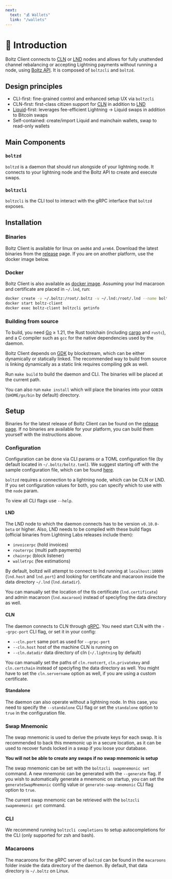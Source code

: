 ```yaml
---
next:
  text: "💰 Wallets"
  link: "/wallets"
---
```


# 👋 Introduction

Boltz Client connects to [CLN](https://github.com/ElementsProject/lightning/) or
[LND](https://github.com/lightningnetwork/lnd/) nodes and allows for fully
unattended channel rebalancing or accepting Lightning payments without running a
node, using [Boltz API](https://docs.boltz.exchange/v/api). It is composed of
`boltzcli` and `boltzd`.

## Design principles

- CLI-first: fine-grained control and enhanced setup UX via `boltzcli`
- CLN-first: first-class citizen support for
  [CLN](https://github.com/ElementsProject/lightning) in addition to
  [LND](https://github.com/lightningnetwork/lnd)
- [Liquid](https://liquid.net/)-first: leverages fee-efficient Lightning ->
  Liquid swaps in addition to Bitcoin swaps
- Self-contained: create/import Liquid and mainchain wallets, swap to read-only
  wallets

## Main Components

### `boltzd`

`boltzd` is a daemon that should run alongside of your lightning node. It
connects to your lightning node and the Boltz API to create and execute swaps.

### `boltzcli`

`boltzcli` is the CLI tool to interact with the gRPC interface that `boltzd`
exposes.

## Installation

### Binaries

Boltz Client is available for linux on `amd64` and `arm64`. Download the latest
binaries from the
[release](https://github.com/BoltzExchange/boltz-client/releases) page. If you
are on another platform, use the docker image below.

### Docker

Boltz Client is also available as
[docker image](https://hub.docker.com/r/boltz/boltz-client/tags). Assuming your
lnd macaroon and certificate are placed in `~/.lnd`, run:

```bash
docker create -v ~/.boltz:/root/.boltz -v ~/.lnd:/root/.lnd --name boltz-client boltz/boltz-client:latest
docker start boltz-client
docker exec boltz-client boltzcli getinfo
```

### Building from source

To build, you need [Go](https://go.dev/) ≥ 1.21, the Rust toolchain (including
[cargo](https://doc.rust-lang.org/cargo/) and `rustc`), and a C compiler such as
`gcc` for the native dependencies used by the daemon.

Boltz Client depends on [GDK](https://github.com/Blockstream/gdk) by
blockstream, which can be either dynamically or statically linked. The
recommended way to build from source is linking dynamically as a static link
requires compiling gdk as well.

Run `make build` to build the daemon and CLI. The binaries will be placed at the
current path.

You can also run `make install` which will place the binaries into your `GOBIN`
(`$HOME/go/bin` by default) directory.

## Setup

Binaries for the latest release of Boltz Client can be found on the
[release page](https://github.com/BoltzExchange/boltz-client/releases). If no
binaries are available for your platform, you can build them yourself with the
instructions above.

### Configuration

Configuration can be done via CLI params or a TOML configuration file (by
default located in `~/.boltz/boltz.toml`). We suggest starting off with the
sample configuration file, which can be found [here](configuration.md).

`boltzd` requires a connection to a lightning node, which can be CLN or LND. If
you set configuration values for both, you can specify which to use with the
`node` param.

To view all CLI flags use `--help`.

#### LND

The LND node to which the daemon connects has to be version `v0.10.0-beta` or
higher. Also, LND needs to be compiled with these build flags (official binaries
from Lightning Labs releases include them):

- `invoicerpc` (hold invoices)
- `routerrpc` (multi path payments)
- `chainrpc` (block listener)
- `walletrpc` (fee estimations)

By default, boltzd will attempt to connect to lnd running at `localhost:10009`
(`lnd.host` and `lnd.port`) and looking for certificate and macaroon inside the
data directory `~/.lnd` (`lnd.datadir`).

You can manually set the location of the tls certificate (`lnd.certificate`) and
admin macaroon (`lnd.macaroon`) instead of speciyfing the data directory as
well.

#### CLN

The daemon connects to CLN through
[gRPC](https://docs.corelightning.org/docs/grpc). You need start CLN with the
`--grpc-port` CLI flag, or set it in your config:

- `--cln.port` same port as used for `--grpc-port`
- `--cln.host` host of the machine CLN is running on
- `--cln.datadir` data directory of cln (`~/.lightning` by default)

You can manually set the paths of `cln.rootcert`, `cln.privatekey` and
`cln.certchain` instead of speciyfing the data directory as well. You might have
to set the `cln.servername` option as well, if you are using a custom
certificate.

#### Standalone

The daemon can also operate without a lightning node. In this case, you need to
specify the `--standalone` CLI flag or set the `standalone` option to `true` in
the configuration file.

### Swap Mnemonic

The swap mnemonic is used to derive the private keys for each swap. It is recommended to back this mnemonic up in a secure location, as it can be used to recover funds locked in a swap if you loose your database.

**You will not be able to create any swaps if no swap mnemonic is setup**

The swap mnemonic can be set with the `boltzcli swapmnemonic set` command. A new mnemonic can be generated with the `--generate` flag. If you wish to automatically generate a mnemonic on startup, you can set the `generateSwapMnemonic` config value or `generate-swap-mnemonic` CLI flag option to `true`.

The current swap mnemonic can be retrieved with the `boltzcli swapmnemonic get` command.

### CLI

We recommend running `boltzcli completions` to setup autocompletions for the CLI
(only supported for zsh and bash).

### Macaroons

The macaroons for the gRPC server of `boltzd` can be found in the `macaroons`
folder inside the data directory of the daemon. By default, that data directory
is `~/.boltz` on Linux.
